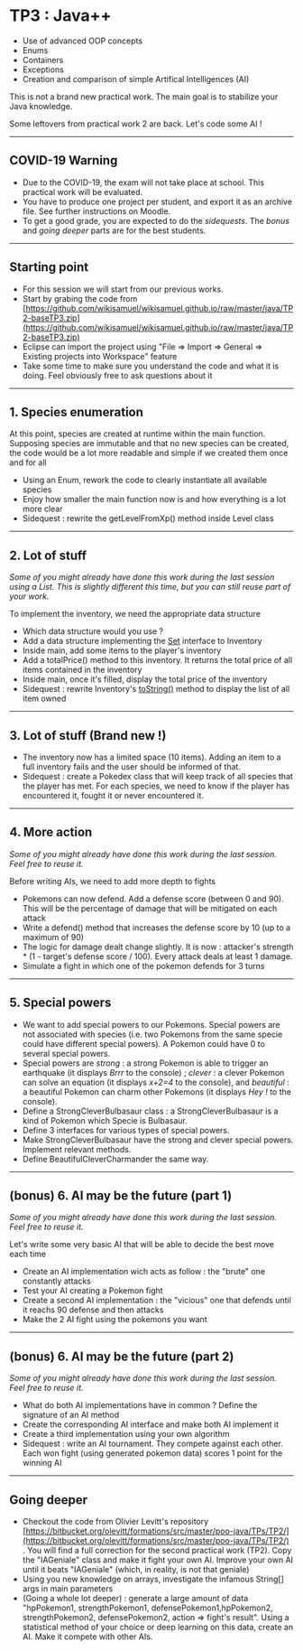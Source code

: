 # TP3 : Java++
<!-- .slide: data-state="no-toc-progress" class="no-toc-progress" -->
* Use of advanced OOP concepts
* Enums
* Containers
* Exceptions
* Creation and comparison of simple Artifical Intelligences (AI)

This is not a brand new practical work. The main goal is to stabilize your Java knowledge.

Some leftovers from practical work 2 are back. Let's code some AI !

----

## COVID-19 Warning
<!-- .slide: data-state="no-toc-progress" class="no-toc-progress" -->
* Due to the COVID-19, the exam will not take place at school. This practical work will be evaluated.
* You have to produce one project per student, and export it as an archive file. See further instructions on Moodle.
* To get a good grade, you are expected to do the *sidequests*. The *bonus* and *going deeper* parts are for the best students.

----

## Starting point
<!-- .slide: data-state="no-toc-progress" class="no-toc-progress" -->
* For this session we will start from our previous works. 
* Start by grabing the code from [https://github.com/wikisamuel/wikisamuel.github.io/raw/master/java/TP2-baseTP3.zip](https://github.com/wikisamuel/wikisamuel.github.io/raw/master/java/TP2-baseTP3.zip)   
* Eclipse can import the project using "File => Import => General => Existing projects into Workspace" feature
* Take some time to make sure you understand the code and what it is doing. Feel obviously free to ask questions about it

----

## 1. Species enumeration
<!-- .slide: data-state="no-toc-progress" class="no-toc-progress" -->  
At this point, species are created at runtime within the main function.  
Supposing species are immutable and that no new species can be created, the code would be a lot more readable and simple if we created them once and for all
* Using an Enum, rework the code to clearly instantiate all available species
* Enjoy how smaller the main function now is and how everything is a lot more clear
* Sidequest : rewrite the getLevelFromXp() method inside Level class

----

## 2. Lot of stuff
<!-- .slide: data-state="no-toc-progress" class="no-toc-progress" -->  

_Some of you might already have done this work during the last session using a List. This is slightly different this time, but you can still reuse part of your work._

To implement the inventory, we need the appropriate data structure 
* Which data structure would you use ?
* Add a data structure implementing the [Set](https://docs.oracle.com/javase/7/docs/api/java/util/Set.html) interface to Inventory
* Inside main, add some items to the player's inventory
* Add a totalPrice() method to this inventory. It returns the total price of all items contained in the inventory
* Inside main, once it's filled, display the total price of the inventory
* Sidequest : rewrite Inventory's [toString()](https://docs.oracle.com/javase/8/docs/api/java/lang/Object.html#toString--) method to display the list of all item owned

----

## 3. Lot of stuff (Brand new !)
<!-- .slide: data-state="no-toc-progress" class="no-toc-progress" -->  

* The inventory now has a limited space (10 items). Adding an item to a full inventory fails and the user should be informed of that.
* Sidequest : create a Pokedex class that will keep track of all species that the player has met. For each species, we need to know if the player has encountered it, fought it or never encountered it.

----

## 4. More action
<!-- .slide: data-state="no-toc-progress" class="no-toc-progress" -->  

_Some of you might already have done this work during the last session. Feel free to reuse it._

Before writing AIs, we need to add more depth to fights
* Pokemons can now defend. Add a defense score (between 0 and 90). This will be the percentage of damage that will be mitigated on each attack  
* Write a defend() method that increases the defense score by 10 (up to a maximum of 90)
* The logic for damage dealt change slightly. It is now : attacker's strength * (1 - target's defense score / 100). Every attack deals at least 1 damage.  
* Simulate a fight in which one of the pokemon defends for 3 turns 

----

## 5. Special powers
<!-- .slide: data-state="no-toc-progress" class="no-toc-progress" -->  

* We want to add special powers to our Pokemons. Special powers are not associated with species (i.e. two Pokemons from the same specie could have different special powers). A Pokemon could have 0 to several special powers.
* Special powers are *strong* : a strong Pokemon is able to trigger an earthquake (it displays *Brrr* to the console) ; *clever* : a clever Pokemon can solve an equation (it displays *x+2=4* to the console), and *beautiful* : a beautiful Pokemon can charm other Pokemons (it displays *Hey !* to the console).
* Define a StrongCleverBulbasaur class : a StrongCleverBulbasaur is a kind of Pokemon which Specie is Bulbasaur.
* Define 3 interfaces for various types of special powers.
* Make StrongCleverBulbasaur have the strong and clever special powers. Implement relevant methods.
* Define BeautifulCleverCharmander the same way.

----

## (bonus) 6. AI may be the future (part 1)
<!-- .slide: data-state="no-toc-progress" class="no-toc-progress" -->  

_Some of you might already have done this work during the last session. Feel free to reuse it._

Let's write some very basic AI that will be able to decide the best move each time
* Create an AI implementation wich acts as follow : the "brute" one constantly attacks
* Test your AI creating a Pokemon fight
* Create a second AI implementation : the "vicious" one that defends until it reachs 90 defense and then attacks
* Make the 2 AI fight using the pokemons you want

----

## (bonus) 6. AI may be the future (part 2)

_Some of you might already have done this work during the last session. Feel free to reuse it._

* What do both AI implementations have in common ? Define the signature of an AI method
* Create the corresponding AI interface and make both AI implement it
* Create a third implementation using your own algorithm
* Sidequest : write an AI tournament. They compete against each other. Each won fight (using generated pokemon data) scores 1 point for the winning AI


----

## Going deeper
<!-- .slide: data-state="no-toc-progress" class="no-toc-progress" --> 
 
* Checkout the code from Olivier Levitt's repository [https://bitbucket.org/olevitt/formations/src/master/poo-java/TPs/TP2/](https://bitbucket.org/olevitt/formations/src/master/poo-java/TPs/TP2/) . You will find a full correction for the second practical work (TP2). Copy the "IAGeniale" class and make it fight your own AI. Improve your own AI until it beats "IAGeniale" (which, in reality, is not that geniale)
* Using you new knowledge on arrays, investigate the infamous String[] args in main parameters
* (Going a whole lot deeper) : generate a large amount of data "hpPokemon1, strengthPokemon1, defensePokemon1,hpPokemon2, strengthPokemon2, defensePokemon2, action => fight's result". Using a statistical method of your choice or deep learning on this data, create an AI. Make it compete with other AIs.